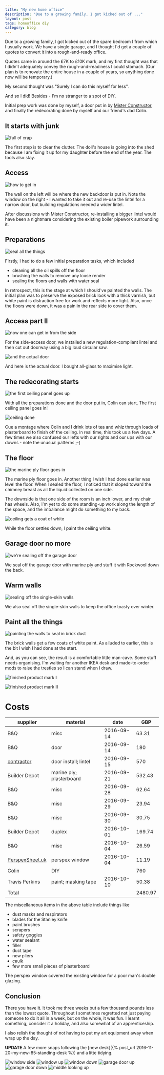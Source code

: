 ```yaml
---
title: "My new home office"
description: "Due to a growing family, I got kicked out of ..."
layout: post
tags: homeoffice diy
category: blog
---
```


Due to a growing family, I got kicked out of the spare bedroom I from which I usually work. We have a single garage, and I thought I'd get a couple of quotes to convert it into a rough-and-ready office.

Quotes came in around the £7K to £10K mark, and my first thought was that I didn't adequately convey the rough-and-readiness I could stomach. (Our plan is to renovate the entire house in a couple of years, so anything done now will be temporary.)

My second thought was "Surely I can do this myself for less". 

And so I did! Besides - I'm no stranger to a spot of DIY.

Initial prep work was done by myself, a door put in by [Mister Constructor](http://www.mister-constructor.co.uk/), and finally the redecorating done by myself and our friend's dad Colin.

## It starts with junk

![full of crap](/assets/posts/2016-10-17-my-new-home-office/1garage-full-of-crap.jpg)

The first step is to clear the clutter. The doll's house is going into the shed because I am fixing it up for my daughter before the end of the year. The tools also stay.

## Access

![how to get in](/assets/posts/2016-10-17-my-new-home-office/2garage-left-wall-door.jpg)

The wall on the left will be where the new backdoor is put in. Note the window on the right - I wanted to take it out and re-use the lintel for a narrow door, but building regulations needed a wider lintel. 

After discussions with Mister Constructor, re-installing a bigger lintel would have been a nightmare considering the existing boiler pipework surrounding it.

## Preparations

![seal all the things](/assets/posts/2016-10-17-my-new-home-office/3garage-floor-and-wall-sealed.jpg)

Firstly, I had to do a few initial preparation tasks, which included

- cleaning all the oil spills off the floor
- brushing the walls to remove any loose render
- sealing the floors and walls with water seal

In retrospect, this is the stage at which I should've painted the walls. The initial plan was to preserve the exposed brick look with a thick varnish, but white paint is distraction free for work and reflects more light. Also, once the floors were down, it was a pain in the rear side to cover them.

## Access part II

![now one can get in from the side](/assets/posts/2016-10-17-my-new-home-office/4garage-new-doorway-is-cut-out.jpg)

For the side-access door, we installed a new regulation-compliant lintel and then cut out doorway using a big loud circular saw. 

![and the actual door](/assets/posts/2016-10-17-my-new-home-office/5garage-new-door-is-in.jpg)

And here is the actual door. I bought all-glass to maximise light.

## The redecorating starts

![the first ceiling panel goes up](/assets/posts/2016-10-17-my-new-home-office/6garage-the-first-ceiling-panel-goes-up.jpg)

With all the preparations done and the door put in, Colin can start. The first ceiling panel goes in!

![ceiling done](/assets/posts/2016-10-17-my-new-home-office/7garage-ceiling-done.jpg)

Cue a montage where Colin and I drink lots of tea and whiz through loads of plasterboard to finish off the ceiling. In real time, this took us a few days. A few times we also confused our lefts with our rights and our ups with our downs - note the unusual patterns ;-)

## The floor

![the marine ply floor goes in](/assets/posts/2016-10-17-my-new-home-office/8garage-marine-ply-floor-going-in.jpg)

The marine ply floor goes in. Another thing I wish I had done earlier was level the floor. When I sealed the floor, I noticed that it sloped toward the chimney breast as all the liquid collected on one side.

The downside is that one side of the room is an inch lower, and my chair has wheels. Also, I'm yet to do some standing-up work along the length of the space, and the imbalance might do something to my back.

![ceiling gets a coat of white](/assets/posts/2016-10-17-my-new-home-office/9garage-while-the-floor-settles-I-paint-the-ceiling.jpg)

While the floor settles down, I paint the ceiling white.

## Garage door no more

![we're sealing off the garage door](/assets/posts/2016-10-17-my-new-home-office/10garage-sealing-off-garage-door.jpg)

We seal off the garage door with marine ply and stuff it with Rockwool down the back.

## Warm walls

![sealing off the single-skin walls](/assets/posts/2016-10-17-my-new-home-office/11garage-insulating-single-skin-walls.jpg)

We also seal off the single-skin walls to keep the office toasty over winter.

## Paint all the things

![painting the walls to seal in brick dust](/assets/posts/2016-10-17-my-new-home-office/12-walls-painted-so-less-dust.jpg)

The brick walls get a few coats of white paint. As alluded to earlier, this is the bit I wish I had done at the start.

And, as you can see, the result is a comfortable little man-cave. Some stuff needs organising. I'm waiting for another IKEA desk and made-to-order mods to raise the trestles so I can stand when I draw. 

![finished product mark I](/assets/posts/2016-10-17-my-new-home-office/13finished1.jpg)

![finished product mark II](/assets/posts/2016-10-17-my-new-home-office/14finished1.jpg)

# Costs

| supplier | material | date | GBP |
| -------- | -------- | ---- | --- |
| B&Q | misc | 2016-09-14 | 63.31 |
| B&Q | door | 2016-09-14 | 180 |
| [contractor](https://www.mister-constructor.co.uk/) | door install; lintel | 2016-09-15 | 570 |
| Builder Depot | marine ply; plasterboard | 2016-09-21 | 532.43 |
| B&Q | misc | 2016-09-28 | 62.64 |
| B&Q | misc | 2016-09-29 | 23.94 |
| B&Q | misc | 2016-09-30 | 30.75 |
| Builder Depot | duplex | 2016-10-01 | 169.74 |
| B&Q | misc | 2016-10-04 | 26.59 |
| [PerspexSheet.uk](https://www.perspexsheet.uk/) | perspex window | 2016-10-04 | 11.19 |
| Colin | DIY | | 760 |
| Travis Perkins | paint; masking tape | 2016-10-10 | 50.38 |
| Total | | | 2480.97 |


The miscellaneous items in the above table include things like

- dust masks and respirators
- blades for the Stanley knife
- paint brushes
- scrapers
- safety goggles
- water sealant
- filler
- duct tape
- new pliers
- caulk
- few more small pieces of plasterboard

The perspex window covered the existing window for a poor man's double glazing.

## Conclusion

There you have it. It took me three weeks but a few thousand pounds less than the lowest quote. Throughout I sometimes regretted not just paying someone to do it all in a week, but on the whole, it was fun. I learnt something, consider it a holiday, and also somewhat of an apprenticeship.

I also relish the thought of not having to put my art equipment away when wrap up the day.

**UPDATE** A few more snaps following the [new desk]({% post_url 2016-11-20-my-new-85-standing-desk %}) and a litte tidying.

![window side](/assets/posts/2016-10-17-my-new-home-office/complete-1.jpg)
![window up](/assets/posts/2016-10-17-my-new-home-office/window-above.jpg)
![window down](/assets/posts/2016-10-17-my-new-home-office/window-below.jpg)
![garage door up](/assets/posts/2016-10-17-my-new-home-office/sealed-above.jpg)
![garage door down](/assets/posts/2016-10-17-my-new-home-office/sealed-below.jpg)
![middle looking up](/assets/posts/2016-10-17-my-new-home-office/middle.jpg)




